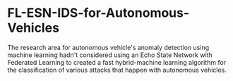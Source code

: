 # FL-ESN-IDS-for-Autonomous-Vehicles
The research area for autonomous vehicle's anomaly detection using machine learning hadn't considered using an Echo State Network with Federated Learning to created a fast hybrid-machine learning algorithm for the classification of various attacks that happen with autonomous vehicles.
